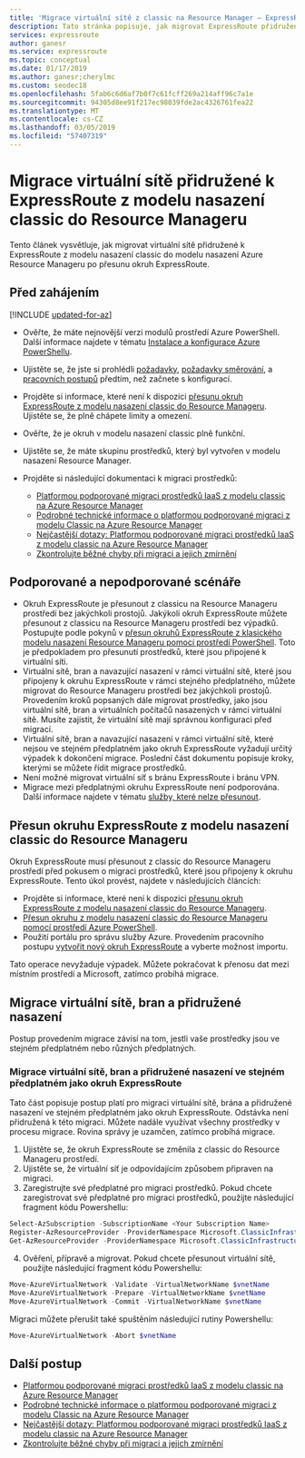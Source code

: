 ```yaml
---
title: 'Migrace virtuální sítě z classic na Resource Manager – ExpressRoute: Azure: Prostředí PowerShell | Dokumentace Microsoftu'
description: Tato stránka popisuje, jak migrovat ExpressRoute přidružené k virtuálním sítím na Resource Manager po přesunu okruh.
services: expressroute
author: ganesr
ms.service: expressroute
ms.topic: conceptual
ms.date: 01/17/2019
ms.author: ganesr;cherylmc
ms.custom: seodec18
ms.openlocfilehash: 5fab6c6d6af7b0f7c61fcff269a214aff96c7a1e
ms.sourcegitcommit: 94305d8ee91f217ec98039fde2ac4326761fea22
ms.translationtype: MT
ms.contentlocale: cs-CZ
ms.lasthandoff: 03/05/2019
ms.locfileid: "57407319"
---
```

# <a name="migrate-expressroute-associated-virtual-networks-from-classic-to-resource-manager"></a>Migrace virtuální sítě přidružené k ExpressRoute z modelu nasazení classic do Resource Manageru

Tento článek vysvětluje, jak migrovat virtuální sítě přidružené k ExpressRoute z modelu nasazení classic do modelu nasazení Azure Resource Manageru po přesunu okruh ExpressRoute. 

## <a name="before-you-begin"></a>Před zahájením

[!INCLUDE [updated-for-az](../../includes/updated-for-az.md)]

* Ověřte, že máte nejnovější verzi modulů prostředí Azure PowerShell. Další informace najdete v tématu [Instalace a konfigurace Azure PowerShellu](/powershell/azure/overview).
* Ujistěte se, že jste si prohlédli [požadavky](expressroute-prerequisites.md), [požadavky směrování](expressroute-routing.md), a [pracovních postupů](expressroute-workflows.md) předtím, než začnete s konfigurací.
* Projděte si informace, které není k dispozici [přesunu okruh ExpressRoute z modelu nasazení classic do Resource Manageru](expressroute-move.md). Ujistěte se, že plně chápete limity a omezení.
* Ověřte, že je okruh v modelu nasazení classic plně funkční.
* Ujistěte se, že máte skupinu prostředků, který byl vytvořen v modelu nasazení Resource Manager.
* Projděte si následující dokumentaci k migraci prostředků:

    * [Platformou podporované migraci prostředků IaaS z modelu classic na Azure Resource Manager](../virtual-machines/virtual-machines-windows-migration-classic-resource-manager.md)
    * [Podrobné technické informace o platformou podporované migraci z modelu Classic na Azure Resource Manager](../virtual-machines/virtual-machines-windows-migration-classic-resource-manager-deep-dive.md)
    * [Nejčastější dotazy: Platformou podporované migraci prostředků IaaS z modelu classic na Azure Resource Manager](../virtual-machines/virtual-machines-windows-migration-classic-resource-manager.md)
    * [Zkontrolujte běžné chyby při migraci a jejich zmírnění](../virtual-machines/windows/migration-classic-resource-manager-errors.md?toc=%2fazure%2fvirtual-machines%2fwindows%2ftoc.json)

## <a name="supported-and-unsupported-scenarios"></a>Podporované a nepodporované scénáře

* Okruh ExpressRoute je přesunout z classicu na Resource Manageru prostředí bez jakýchkoli prostojů. Jakýkoli okruh ExpressRoute můžete přesunout z classicu na Resource Manageru prostředí bez výpadků. Postupujte podle pokynů v [přesun okruhů ExpressRoute z klasického modelu nasazení Resource Manageru pomocí prostředí PowerShell](expressroute-howto-move-arm.md). Toto je předpokladem pro přesunutí prostředků, které jsou připojené k virtuální síti.
* Virtuální sítě, bran a navazující nasazení v rámci virtuální sítě, které jsou připojeny k okruhu ExpressRoute v rámci stejného předplatného, můžete migrovat do Resource Manageru prostředí bez jakýchkoli prostojů. Provedením kroků popsaných dále migrovat prostředky, jako jsou virtuální sítě, bran a virtuálních počítačů nasazených v rámci virtuální sítě. Musíte zajistit, že virtuální sítě mají správnou konfiguraci před migrací. 
* Virtuální sítě, bran a navazující nasazení v rámci virtuální sítě, které nejsou ve stejném předplatném jako okruh ExpressRoute vyžadují určitý výpadek k dokončení migrace. Poslední část dokumentu popisuje kroky, kterými se můžete řídit migrace prostředků.
* Není možné migrovat virtuální síť s bránu ExpressRoute i bránu VPN.
* Migrace mezi předplatnými okruhu ExpressRoute není podporována. Další informace najdete v tématu [služby, které nelze přesunout](../azure-resource-manager/resource-group-move-resources.md#services-that-cannot-be-moved).

## <a name="move-an-expressroute-circuit-from-classic-to-resource-manager"></a>Přesun okruhu ExpressRoute z modelu nasazení classic do Resource Manageru
Okruh ExpressRoute musí přesunout z classic do Resource Manageru prostředí před pokusem o migraci prostředků, které jsou připojeny k okruhu ExpressRoute. Tento úkol provést, najdete v následujících článcích:

* Projděte si informace, které není k dispozici [přesunu okruh ExpressRoute z modelu nasazení classic do Resource Manageru](expressroute-move.md).
* [Přesun okruhu z modelu nasazení classic do Resource Manageru pomocí prostředí Azure PowerShell](expressroute-howto-move-arm.md).
* Použití portálu pro správu služby Azure. Provedením pracovního postupu [vytvořit nový okruh ExpressRoute](expressroute-howto-circuit-portal-resource-manager.md) a vyberte možnost importu. 

Tato operace nevyžaduje výpadek. Můžete pokračovat k přenosu dat mezi místním prostředí a Microsoft, zatímco probíhá migrace.

## <a name="migrate-virtual-networks-gateways-and-associated-deployments"></a>Migrace virtuální sítě, bran a přidružené nasazení

Postup provedením migrace závisí na tom, jestli vaše prostředky jsou ve stejném předplatném nebo různých předplatných.

### <a name="migrate-virtual-networks-gateways-and-associated-deployments-in-the-same-subscription-as-the-expressroute-circuit"></a>Migrace virtuální sítě, bran a přidružené nasazení ve stejném předplatném jako okruh ExpressRoute
Tato část popisuje postup platí pro migraci virtuální sítě, brána a přidružené nasazení ve stejném předplatném jako okruh ExpressRoute. Odstávka není přidružená k této migraci. Můžete nadále využívat všechny prostředky v procesu migrace. Rovina správy je uzamčen, zatímco probíhá migrace. 

1. Ujistěte se, že okruh ExpressRoute se změnila z classic do Resource Manageru prostředí.
2. Ujistěte se, že virtuální síť je odpovídajícím způsobem připraven na migraci.
3. Zaregistrujte své předplatné pro migraci prostředků. Pokud chcete zaregistrovat své předplatné pro migraci prostředků, použijte následující fragment kódu Powershellu:

  ```powershell 
  Select-AzSubscription -SubscriptionName <Your Subscription Name>
  Register-AzResourceProvider -ProviderNamespace Microsoft.ClassicInfrastructureMigrate
  Get-AzResourceProvider -ProviderNamespace Microsoft.ClassicInfrastructureMigrate
  ```
4. Ověření, přípravě a migrovat. Pokud chcete přesunout virtuální sítě, použijte následující fragment kódu Powershellu:

  ```powershell
  Move-AzureVirtualNetwork -Validate -VirtualNetworkName $vnetName
  Move-AzureVirtualNetwork -Prepare -VirtualNetworkName $vnetName
  Move-AzureVirtualNetwork -Commit -VirtualNetworkName $vnetName
  ```

  Migraci můžete přerušit také spuštěním následující rutiny Powershellu:

  ```powershell
  Move-AzureVirtualNetwork -Abort $vnetName
  ```

## <a name="next-steps"></a>Další postup
* [Platformou podporované migraci prostředků IaaS z modelu classic na Azure Resource Manager](../virtual-machines/virtual-machines-windows-migration-classic-resource-manager.md)
* [Podrobné technické informace o platformou podporované migraci z modelu Classic na Azure Resource Manager](../virtual-machines/virtual-machines-windows-migration-classic-resource-manager-deep-dive.md)
* [Nejčastější dotazy: Platformou podporované migraci prostředků IaaS z modelu classic na Azure Resource Manager](../virtual-machines/virtual-machines-windows-migration-classic-resource-manager.md)
* [Zkontrolujte běžné chyby při migraci a jejich zmírnění](../virtual-machines/windows/migration-classic-resource-manager-errors.md?toc=%2fazure%2fvirtual-machines%2fwindows%2ftoc.json)
